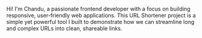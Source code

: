 Hi! I'm Chandu, a passionate frontend developer with a focus on building responsive, user-friendly web applications. This URL Shortener project is a simple yet powerful tool I built to demonstrate how we can streamline long and complex URLs into clean, shareable links.
